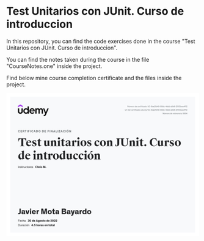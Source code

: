 # Test Unitarios con JUnit. Curso de introduccion

In this repository, you can find the code exercises done in the course "Test Unitarios con JUnit. Curso de introduccion".

You can find the notes taken during the course in the file "CourseNotes.one" inside the project.

Find below mine course completion certificate and the files inside the project.

<img src="./Test Unitarios con JUnit. Curso de introduccion.jpg">